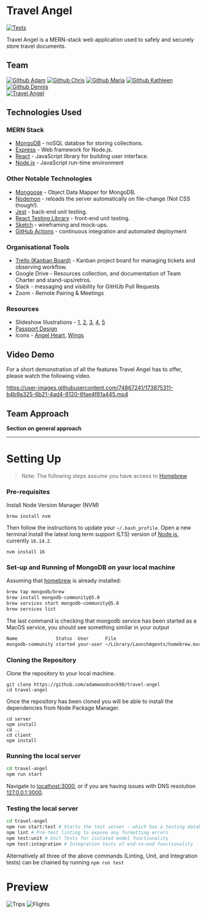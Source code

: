 # Travel Angel

[![Tests](https://github.com/adamwoodcock98/travel-angel/actions/workflows/testing.yml/badge.svg)](https://github.com/adamwoodcock98/travel-angel/actions/workflows/testing.yml)

Travel Angel is a MERN-stack web application used to safely and securely store travel documents.

## Team

[![Github Adam](https://img.shields.io/static/v1?label=GitHub&message=Adam%20Woodcock&color=ff69b4&logo=github)](https://github.com/adamwoodcock98)
[![Github Chris](<https://img.shields.io/static/v1?label=GitHub&message=Chris%20Lovell%20(BSc)&color=ff69b4&logo=github>)](https://github.com/clovellbsc)
[![Github Maria](https://img.shields.io/static/v1?label=GitHub&message=Maria%20Gromovaja&color=ff69b4&logo=github)](https://github.com/ruiined)
[![Github Kathleen](https://img.shields.io/static/v1?label=GitHub&message=Kathleen%20Ly&color=ff69b4&logo=github)](https://github.com/heykathl)
[![Github Dennis](https://img.shields.io/static/v1?label=GitHub&message=Dennis%20Houston&color=ff69b4&logo=github)](https://github.com/dennihous)
<br>[![Travel Angel](https://img.shields.io/static/v1?label=Travel&message=Angel&color=9cf)](https://travel-angel.herokuapp.com/)

## Technologies Used

### MERN Stack

- [MongoDB](https://www.mongodb.com/) - noSQL databse for storing collections.
- [Express](https://expressjs.com/) - Web framework for Node.js.
- [React](https://reactjs.org) - JavaScript library for building user interface.
- [Node.js](https://nodejs.dev/) - JavaScript run-time environment

### Other Notable Technologies

- [Mongoose](https://mongoosejs.com) - Object Data Mapper for MongoDB.
- [Nodemon](https://nodemon.io/) - reloads the server automatically on file-change (Not CSS though!).
- [Jest](https://jestjs.io/) - back-end unit testing.
- [React Testing Library](https://github.com/testing-library/react-testing-library/) - front-end unit testing.
- [Sketch](https://sketch.com/) - wireframing and mock-ups.
- [GitHub Actions](https://github.com/features/actions) - continuous integration and automated deployment

### Organisational Tools

- [Trello (Kanban Board)](https://trello.com/b/4lVhb0fA/travel-angel) - Kanban project board for managing tickets and observing workflow.
- Google Drive - Resources collection, and documentation of Team Charter and stand-ups/retros.
- Slack - messaging and visibility for GitHUb Pull Requests
- Zoom - Remote Pairing & Meetings

### Resources

- Slideshow Illustrations - [1](https://icons8.com/illustrations/illustration/fabulous-travel-3), [2](https://icons8.com/illustrations/illustration/experimental-air-travel-anywhere-in-the-world), [3](https://icons8.com/illustrations/illustration/cherry-680), [4](https://icons8.com/illustrations/illustration/fabulous-tour-search-1/), [5](https://icons8.com/illustrations/illustration/marginalia-autopilot-vehicle)
- [Passport Design](https://www.theguardian.com/uk-news/gallery/2015/nov/03/new-uk-passport-design-in-pictures)
- Icons - [Angel Heart](https://www.flaticon.com/free-icon/angel_3314947?term=heart%20angel&page=1&position=29&page=1&position=29&related_id=3314947&origin=search), [Wings](https://www.flaticon.com/premium-icon/wings_2108883)

## Video Demo
For a short demonstration of all the features Travel Angel has to offer, please watch the following video.

https://user-images.githubusercontent.com/74867241/173875311-b4b9a325-6b21-4ad4-8120-6fae4f81a445.mp4

## Team Approach

**Section on general approach**

---

# Setting Up

> Note: The following steps assume you have access to [Homebrew](https://brew.sh/)

### Pre-requisites

Install Node Version Manager (NVM)

```
brew install nvm
```

Then follow the instructions to update your `~/.bash_profile`.
Open a new terminal
Install the latest long term support (LTS) version of [Node.js](https://nodejs.org/en/), currently `16.14.2`.

```
nvm install 16
```

### Set-up and Running of MongoDB on your local machine

Assuming that [homebrew](https://brew.sh/) is already installed:

```zsh
brew tap mongodb/brew
brew install mongodb-community@5.0
brew services start mongodb-community@5.0
brew services list
```

The last command is checking that mongodb service has been started as a MacOS service, you should see something similar in your output

```zsh
Name              Status  User      File
mongodb-community started your-user ~/Library/LaunchAgents/homebrew.mxcl.mongodb-community.plist
```

### Cloning the Repository

Clone the repository to your local machine.

```
git clone https://github.com/adamwoodcock98/travel-angel
cd travel-angel
```

Once the repository has been cloned you will be able to install the dependencies from Node Package Manager.

```
cd server
npm install
cd ..
cd client
npm install
```

### Running the local server

```zsh
cd travel-angel
npm run start
```

Navigate to [localhost:3000](http://localhost:3000), or if you are having issues with DNS resolution [127.0.0.1:3000](http://127.0.0.1:3000).

### Testing the local server

```bash
cd travel-angel
npm run start:test # Starts the test server - which has a testing database so as not to interfere with devor production databases
npm lint # Pre-test linting to expose any formatting errors
npm test:unit # Unit Tests for isolated model functionality
npm test:integration # Integration tests of end-to-end functionality
```

Alternatively all three of the above commands (Linting, Unit, and Integration tests) can be chained by running `npm run test`


# Preview
![Trips](https://github.com/ruiined/travel-angel/blob/main/docs/gifs/travel_angel_trips.gif)
![Flights](https://github.com/ruiined/travel-angel/blob/main/docs/gifs/travel_angel_flights.gif)
